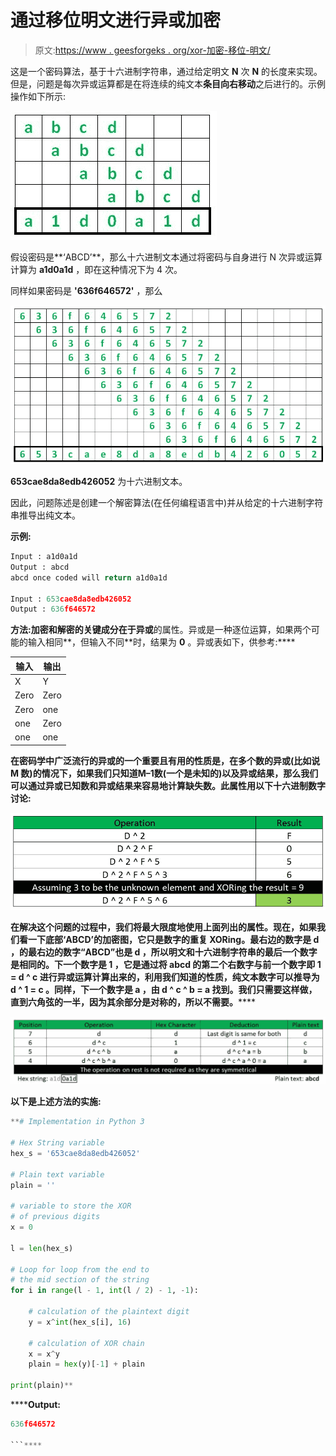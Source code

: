 # 通过移位明文进行异或加密

> 原文:[https://www . geesforgeks . org/xor-加密-移位-明文/](https://www.geeksforgeeks.org/xor-encryption-shifting-plaintext/)

这是一个密码算法，基于十六进制字符串，通过给定明文 **N** 次 **N** 的长度来实现。但是，问题是每次异或运算都是在将连续的纯文本**条目向右移动**之后进行的。示例操作如下所示:

![XOR Encryption by Shifting Plaintext 1](img/ba92c141bb65f2392236c56f13dfc32d.png)

假设密码是**‘ABCD’**，那么十六进制文本通过将密码与自身进行 N 次异或运算计算为 **a1d0a1d** ，即在这种情况下为 4 次。

同样如果密码是 **'636f646572'** ，那么

![XOR Encryption by Shifting Plaintext 2](img/03dcc7a39de5584bf28f8b0b3a82e9b1.png)

**653cae8da8edb426052** 为十六进制文本。

因此，问题陈述是创建一个解密算法(在任何编程语言中)并从给定的十六进制字符串推导出纯文本。

**示例:**

```py
Input : a1d0a1d
Output : abcd
abcd once coded will return a1d0a1d

Input : 653cae8da8edb426052
Output : 636f646572

```

**方法:**加密和解密的关键成分在于**异或**的属性。异或是一种逐位运算，如果两个可能的输入相同**，但输入不同**时，结果为 **0** 。异或表如下，供参考:****

| 输入 | 输出 |
| --- | --- |
| X | Y | Z |
| Zero | Zero | Zero |
| Zero | one | one |
| one | Zero | one |
| one | one | Zero |

****在密码学中广泛流行的异或的一个重要且有用的性质是，在多个数的异或(比如说 **M** 数)的情况下，如果我们只知道**M–1**数(一个是未知的)以及**异或结果**，那么我们可以通过异或已知数和异或结果来容易地计算缺失数。此属性用以下十六进制数字讨论:****

****![XOR Encryption by Shifting Plaintext 3](img/20846af5ec935f1bda5f75bf18d31990.png)****

****在解决这个问题的过程中，我们将最大限度地使用上面列出的属性。现在，如果我们看一下底部**‘ABCD’**的加密图，它只是数字的重复 XORing。最右边的数字是 **d** ，**的最右边的数字“ABCD”**也是 **d** ，所以明文和十六进制字符串的最后一个数字是相同的**。下一个数字是 **1** ，它是通过将 **abcd** 的第二个右数字与前一个数字即 **1 = d ^ c** 进行异或运算计算出来的，利用我们知道的性质，纯文本数字可以推导为 **d ^ 1 = c** 。同样，下一个数字是 **a** ，由 **d ^ c ^ b = a** 找到。我们只需要这样做，直到六角弦的一半，因为其余部分是**对称的，所以不需要**。******

****![XOR Encryption by Shifting Plaintext 4](img/472a88560c0e8d9aa50042fac995c80e.png)****

******以下是上述方法的实施:******

```py
**# Implementation in Python 3

# Hex String variable
hex_s = '653cae8da8edb426052'

# Plain text variable
plain = ''

# variable to store the XOR
# of previous digits
x = 0

l = len(hex_s)

# Loop for loop from the end to
# the mid section of the string
for i in range(l - 1, int(l / 2) - 1, -1):

    # calculation of the plaintext digit
    y = x^int(hex_s[i], 16)

    # calculation of XOR chain
    x = x^y
    plain = hex(y)[-1] + plain

print(plain)**
```

******Output:**

```py
636f646572

```****